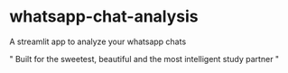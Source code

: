 # whatsapp-chat-analysis
A streamlit app to analyze your whatsapp chats

" Built for the sweetest, beautiful and the most intelligent study partner "